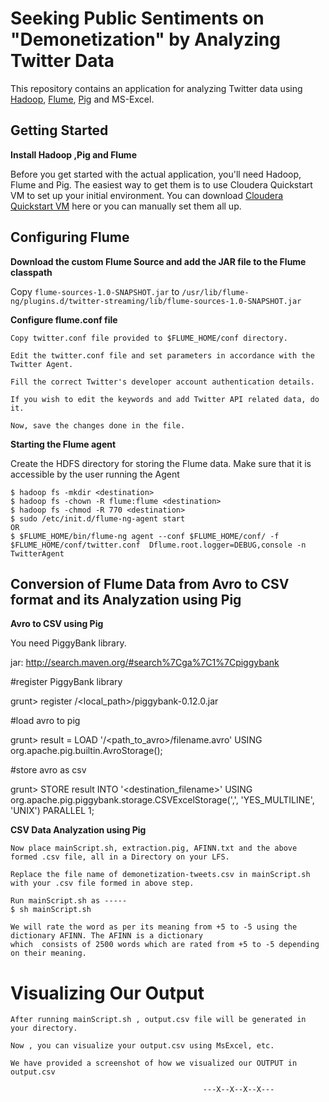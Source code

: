 Seeking Public Sentiments on "Demonetization" by Analyzing Twitter Data 
===================

This repository contains an application for analyzing Twitter data using [Hadoop](http://hadoop.apache.org), [Flume](http://flume.apache.org), [Pig](http://pig.apache.org) and MS-Excel.

Getting Started
---------------


**Install Hadoop ,Pig and Flume**

 Before you get started with the actual application, you'll need Hadoop, Flume and Pig. The easiest way to get them is to use Cloudera Quickstart VM to set up your initial environment. You can download [Cloudera Quickstart VM](https://www.cloudera.com/downloads/quickstart_vms.html) here or you can manually set them all up.

  
Configuring Flume
------------------


**Download the custom Flume Source and add the JAR file to the Flume classpath**

Copy `flume-sources-1.0-SNAPSHOT.jar` to `/usr/lib/flume-ng/plugins.d/twitter-streaming/lib/flume-sources-1.0-SNAPSHOT.jar`


**Configure flume.conf file**

    Copy twitter.conf file provided to $FLUME_HOME/conf directory.
    
    Edit the twitter.conf file and set parameters in accordance with the Twitter Agent.
    
    Fill the correct Twitter's developer account authentication details.
    
    If you wish to edit the keywords and add Twitter API related data, do it. 
    
    Now, save the changes done in the file.
    
    

**Starting the Flume agent**

 Create the HDFS directory for storing the Flume data. Make sure that it is accessible by the user running the Agent 
    
    
    $ hadoop fs -mkdir <destination>
    $ hadoop fs -chown -R flume:flume <destination>
    $ hadoop fs -chmod -R 770 <destination>
    $ sudo /etc/init.d/flume-ng-agent start
    OR
    $ $FLUME_HOME/bin/flume-ng agent --conf $FLUME_HOME/conf/ -f $FLUME_HOME/conf/twitter.conf  Dflume.root.logger=DEBUG,console -n TwitterAgent
    
  
  
Conversion of Flume Data from Avro to CSV format and its Analyzation using Pig
----------------


**Avro to CSV using Pig**

  You need PiggyBank library.
   
  jar: http://search.maven.org/#search%7Cga%7C1%7Cpiggybank
   
  #register PiggyBank library
   
  grunt> register /<local_path>/piggybank-0.12.0.jar
  
  #load avro to pig
  
  grunt> result = LOAD '/<path_to_avro>/filename.avro' USING org.apache.pig.builtin.AvroStorage();
  
  #store avro as csv
  
  grunt> STORE result INTO '<destination_filename>' USING org.apache.pig.piggybank.storage.CSVExcelStorage(',', 'YES_MULTILINE', 'UNIX') PARALLEL 1;

   
**CSV Data Analyzation using Pig**

    Now place mainScript.sh, extraction.pig, AFINN.txt and the above formed .csv file, all in a Directory on your LFS.
    
    Replace the file name of demonetization-tweets.csv in mainScript.sh with your .csv file formed in above step.
    
    Run mainScript.sh as -----
    $ sh mainScript.sh
    
    We will rate the word as per its meaning from +5 to -5 using the dictionary AFINN. The AFINN is a dictionary 
    which  consists of 2500 words which are rated from +5 to -5 depending on their meaning.

Visualizing Our Output
===================
    
    After running mainScript.sh , output.csv file will be generated in your directory.
    
    Now , you can visualize your output.csv using MsExcel, etc.
    
    We have provided a screenshot of how we visualized our OUTPUT in output.csv

                                               ---X--X--X--X---

